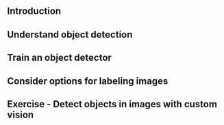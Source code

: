 ## Introduction
## Understand object detection
## Train an object detector
## Consider options for labeling images
## Exercise - Detect objects in images with custom vision
